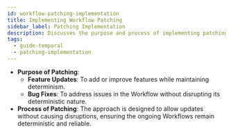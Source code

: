 ```yaml
---
id: workflow-patching-implementation
title: Implementing Workflow Patching
sidebar_label: Patching Implementation
description: Discusses the purpose and process of implementing patching in workflows, emphasizing maintaining determinism.
tags:
  - guide-temporal
  - patching-implementation
---
```


- **Purpose of Patching**:
  - **Feature Updates**: To add or improve features while maintaining determinism.
  - **Bug Fixes**: To address issues in the Workflow without disrupting its deterministic nature.
- **Process of Patching**: The approach is designed to allow updates without causing disruptions, ensuring the ongoing Workflows remain deterministic and reliable.

